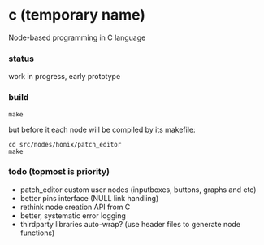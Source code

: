 # c (temporary name)
Node-based programming in C language

### status
work in progress, early prototype

### build
```
make
```
but before it each node will be compiled by its makefile:
```
cd src/nodes/honix/patch_editor
make
```

### todo (topmost is priority)
- patch_editor custom user nodes (inputboxes, buttons, graphs and etc)
- better pins interface (NULL link handling)
- rethink node creation API from C
- better, systematic error logging
- thirdparty libraries auto-wrap? (use header files to generate node functions)